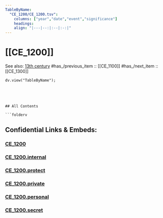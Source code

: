 ```yaml
---
TableByName:
  "CE_1200/CE_1200.tsv": 
    columns: ["year","date","event","significance"] 
    headings: 
    align: "|---|--:|:--|:-:|"
---
```


# [[CE_1200]] 

See also: [13th century](https://en.wikipedia.org/wiki/13th_century "13th century") 
#has_/previous_item :: [[CE_1100]] 
#has_/next_item  :: [[CE_1300]] 


``` dataviewjs
dv.view("TableByName");
```


```




## All Contents

```folderv
```





## Confidential Links & Embeds: 

### [CE_1200](/_public/Time-Ages/human-ages/History~CE/CE_1200.md) 

### [CE_1200.internal](/_internal/Time-Ages/human-ages/History~CE/CE_1200.internal.md) 

### [CE_1200.protect](/_protect/Time-Ages/human-ages/History~CE/CE_1200.protect.md) 

### [CE_1200.private](/_private/Time-Ages/human-ages/History~CE/CE_1200.private.md) 

### [CE_1200.personal](/_personal/Time-Ages/human-ages/History~CE/CE_1200.personal.md) 

### [CE_1200.secret](/_secret/Time-Ages/human-ages/History~CE/CE_1200.secret.md) 
